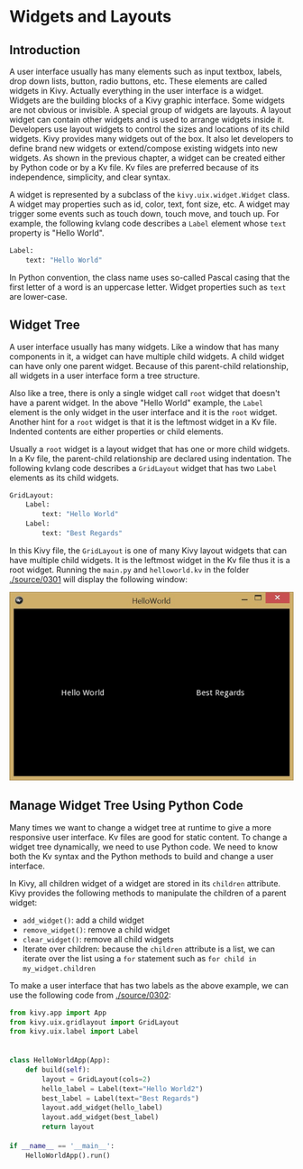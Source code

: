 # Widgets and Layouts
## Introduction
A user interface usually has many elements such as input textbox, 
labels, drop down lists, button, radio buttons, etc. These elements
are called widgets in Kivy. Actually everything in the user
interface is a widget. Widgets are the building blocks of 
a Kivy graphic interface. Some widgets are not obvious or invisible.
A special group of widgets are layouts. A layout widget can contain 
other widgets and is used to arrange widgets inside it. 
Developers use layout widgets to control the sizes and 
locations of its child widgets. Kivy provides many widgets 
out of the box. It also let developers to define brand 
new widgets or extend/compose existing widgets
into new widgets. As shown in the previous chapter, a widget can be 
created either by Python code or by a Kv file. Kv files are 
preferred because of its independence, simplicity, and clear syntax.

A widget is represented by a subclass of the `kivy.uix.widget.Widget`
class. A widget may properties such as id, color, text, font size, etc. 
A widget may trigger some events such as touch down, touch move, 
and touch up. For example, the following kvlang code
describes a `Label` element whose `text` property is "Hello World".
 
```python
Label:
    text: "Hello World"
```

In Python convention, the class name uses so-called Pascal casing 
that the first letter of a word is an uppercase letter. Widget 
properties such as `text` are lower-case.

## Widget Tree
A user interface usually has many widgets. Like a window that has many
components in it, a widget can have multiple child widgets. 
A child widget can have only one parent widget. Because of this 
parent-child relationship, all widgets in a user interface 
form a tree structure. 

Also like a tree, there is only a single widget call `root` 
widget that doesn't have a parent widget. In the above "Hello World"
example, the `Label` element is the only widget in the user interface 
and it is the `root` widget. Another hint for a `root` widget is that 
it is the leftmost widget in a Kv file. Indented contents are either 
properties or child elements. 

Usually a `root` widget is a layout widget that has one or more
child widgets. In a Kv file, the parent-child relationship are 
declared using indentation. The following kvlang code describes a 
`GridLayout` widget that has two `Label` elements as its child
widgets. 

```python
GridLayout:
    Label:
        text: "Hello World"
    Label:
        text: "Best Regards"
```

In this Kivy file, the `GridLayout` is one of many Kivy layout widgets 
that can have multiple child widgets. It is the leftmost widget 
in the Kv file thus it is a root widget. Running the `main.py` 
and `helloworld.kv` in the folder [./source/0301](./source/0301) 
will display the following window: 

![Two-Leable Window](./images/0301.jpg)

## Manage Widget Tree Using Python Code
Many times we want to change a widget tree at runtime to give a 
more responsive user interface. Kv files are good for static content. 
To change a widget tree dynamically, we need to use Python code. 
We need to know both the Kv syntax and the Python methods to build 
and change a user interface. 

In Kivy, all children widget of a widget are stored in its `children` 
attribute. Kivy provides the following methods to manipulate the children of 
a parent widget: 

* `add_widget()`: add a child widget
* `remove_widget()`: remove a child widget 
* `clear_widget()`: remove all child widgets
* Iterate over children: because the `children` attribute is a list, we can 
iterate over the list using a `for` statement such as 
`for child in my_widget.children`

To make a user interface that has two labels as the above example, 
we can use the following code from [./source/0302](./source/0302):

```python
from kivy.app import App
from kivy.uix.gridlayout import GridLayout
from kivy.uix.label import Label


class HelloWorldApp(App):
    def build(self):
        layout = GridLayout(cols=2)
        hello_label = Label(text="Hello World2")
        best_label = Label(text="Best Regards")
        layout.add_widget(hello_label)
        layout.add_widget(best_label)
        return layout

if __name__ == '__main__':
    HelloWorldApp().run()
```



